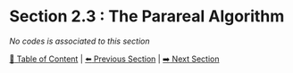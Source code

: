 # Section 2.3 : The Parareal Algorithm

_No codes is associated to this section_

[:book: Table of Content](../README.md) | [:arrow_left: Previous Section](../sec2.2/README.md) | [:arrow_right: Next Section](../sec2.4/README.md)